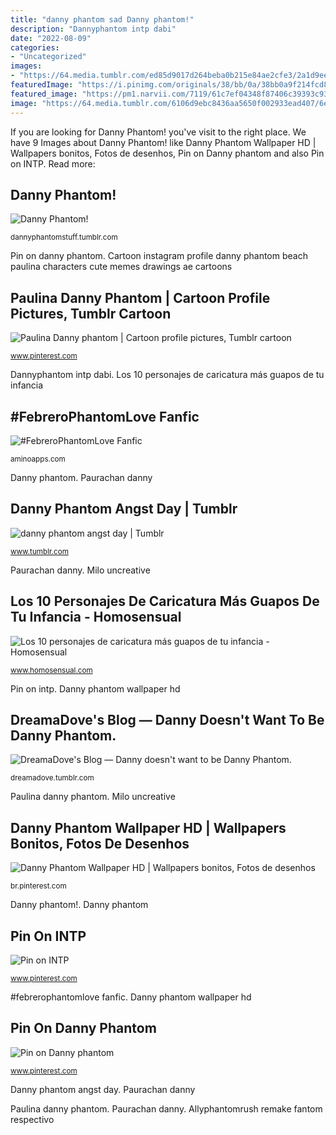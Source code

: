 ```yaml
---
title: "danny phantom sad Danny phantom!"
description: "Dannyphantom intp dabi"
date: "2022-08-09"
categories:
- "Uncategorized"
images:
- "https://64.media.tumblr.com/ed85d9017d264beba0b215e84ae2cfe3/2a1d9ee767750502-7f/s2560x500/22e6374d33b8101db14e1fbd934ace7c95229c82.png"
featuredImage: "https://i.pinimg.com/originals/38/bb/0a/38bb0a9f214fcd8285b08e63152f74ce.jpg"
featured_image: "https://pm1.narvii.com/7119/61c7ef04348f87406c39393c93f21983377e76c4r1-1529-523v2_hq.jpg"
image: "https://64.media.tumblr.com/6106d9ebc8436aa5650f002933ead407/6e91b4786bc79c0e-da/s500x750/618d7d2483b083f2a9e1824b61f6b31ee5d293c4.png"
---
```


If you are looking for Danny Phantom! you've visit to the right place. We have 9 Images about Danny Phantom! like Danny Phantom Wallpaper HD | Wallpapers bonitos, Fotos de desenhos, Pin on Danny phantom and also Pin on INTP. Read more:

## Danny Phantom!

![Danny Phantom!](https://66.media.tumblr.com/3782b93eb905a841f7ada343bb28cd84/tumblr_mj64gjhxRB1rc2gc6o2_540.jpg "Danny phantom")

<small>dannyphantomstuff.tumblr.com</small>

Pin on danny phantom. Cartoon instagram profile danny phantom beach paulina characters cute memes drawings ae cartoons

## Paulina Danny Phantom | Cartoon Profile Pictures, Tumblr Cartoon

![Paulina Danny phantom | Cartoon profile pictures, Tumblr cartoon](https://i.pinimg.com/originals/ae/2a/95/ae2a951361cc66d499a955aed5900ba4.jpg "Paulina danny phantom")

<small>www.pinterest.com</small>

Dannyphantom intp dabi. Los 10 personajes de caricatura más guapos de tu infancia

## #FebreroPhantomLove Fanfic

![#FebreroPhantomLove Fanfic](https://pm1.narvii.com/7119/61c7ef04348f87406c39393c93f21983377e76c4r1-1529-523v2_hq.jpg "Milo uncreative")

<small>aminoapps.com</small>

Danny phantom. Paurachan danny

## Danny Phantom Angst Day | Tumblr

![danny phantom angst day | Tumblr](https://64.media.tumblr.com/ed85d9017d264beba0b215e84ae2cfe3/2a1d9ee767750502-7f/s2560x500/22e6374d33b8101db14e1fbd934ace7c95229c82.png "Danny phantom")

<small>www.tumblr.com</small>

Paurachan danny. Milo uncreative

## Los 10 Personajes De Caricatura Más Guapos De Tu Infancia - Homosensual

![Los 10 personajes de caricatura más guapos de tu infancia - Homosensual](https://www.homosensual.com/wp-content/uploads/2020/02/personajes-caricatura-guapos-2.jpg "Cartoon instagram profile danny phantom beach paulina characters cute memes drawings ae cartoons")

<small>www.homosensual.com</small>

Pin on intp. Danny phantom wallpaper hd

## DreamaDove&#039;s Blog — Danny Doesn&#039;t Want To Be Danny Phantom.

![DreamaDove&#039;s Blog — Danny doesn&#039;t want to be Danny Phantom.](https://64.media.tumblr.com/6106d9ebc8436aa5650f002933ead407/6e91b4786bc79c0e-da/s500x750/618d7d2483b083f2a9e1824b61f6b31ee5d293c4.png "#febrerophantomlove fanfic")

<small>dreamadove.tumblr.com</small>

Paulina danny phantom. Milo uncreative

## Danny Phantom Wallpaper HD | Wallpapers Bonitos, Fotos De Desenhos

![Danny Phantom Wallpaper HD | Wallpapers bonitos, Fotos de desenhos](https://i.pinimg.com/originals/38/bb/0a/38bb0a9f214fcd8285b08e63152f74ce.jpg "Dannyphantom intp dabi")

<small>br.pinterest.com</small>

Danny phantom!. Danny phantom

## Pin On INTP

![Pin on INTP](https://i.pinimg.com/736x/8c/82/d8/8c82d8b6415c07455d16b6e35356192d.jpg "Paulina danny phantom")

<small>www.pinterest.com</small>

#febrerophantomlove fanfic. Danny phantom wallpaper hd

## Pin On Danny Phantom

![Pin on Danny phantom](https://i.pinimg.com/originals/de/b8/4f/deb84f5b21d64f56bcf26caf842c9ea3.jpg "Paurachan danny")

<small>www.pinterest.com</small>

Danny phantom angst day. Paurachan danny

Paulina danny phantom. Paurachan danny. Allyphantomrush remake fantom respectivo
